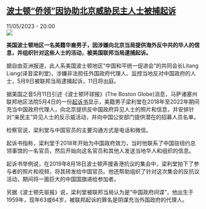 <!--1683828902000-->
[波士顿“侨领”因协助北京威胁民主人士被捕起诉](https://www.rfi.fr/cn/%E5%9B%BD%E9%99%85/20230511-%E6%B3%A2%E5%A3%AB%E9%A1%BF-%E4%BE%A8%E9%A2%86-%E5%9B%A0%E5%8D%8F%E5%8A%A9%E5%8C%97%E4%BA%AC%E5%A8%81%E8%83%81%E6%B0%91%E4%B8%BB%E4%BA%BA%E5%A3%AB%E8%A2%AB%E6%8D%95%E8%B5%B7%E8%AF%89)
------

<div>11/05/2023 - 20:00</div><img src="https://s.rfi.fr/media/display/69b2edc4-f024-11ed-9e9c-005056a90321/w:1280/p:16x9/BostonLiangLitang.JPG"><p><strong>美国波士顿地区一名美籍华裔男子，因涉嫌向北京当局提供海外反中共的华人的信息，并组织针对这些人士的活动，被美国联邦当局逮捕起诉。                    </strong></p><div><p><span><span><span><span><span><span>据自由亚洲报道，此人系美国波士顿地区“中国和平统一促进会”的共同会长Litang Liang(译音梁利堂)，涉嫌非法担任外国政府代理人、监控当地反对中国政府的人士，5月9日被联邦当局逮捕起诉，11日将出庭。</span></span></span></span></span></span></p><p><span><span><span><span><span><span>据美国之音5月11日引述《波士顿环球报》(The Boston Globe)消息，马萨诸塞州联邦地区法院5月4日的一份</span></span></span></span></span></span><a href="https://www.documentcloud.org/documents/23808248-china-complaint" target="_blank"><span><span><span><span><span><u><span><span>起诉书</span></span></u></span></span></span></span></span></a><span><span><span><span><span><span>显示，美籍男子梁利堂在2018年至2022年期间充当中国政府代理人，向北京提供反中国政府异见人士的照片和信息，并安排针对“亲民主”异见人士的反示威活动，并向中国公安部门提供潜在的招募人员名单。</span></span></span></span></span></span></p><p><span><span><span><span><span><span>检察官说，梁利堂与中国官员的主要沟通方式是电话和微信。</span></span></span></span></span></span></p><p><span><span><span><span><span><span>起诉书指称，梁利堂于2018年开始为中国政府效力，当时他联系了中国驻纽约总领事馆的一名官员，然后开始向这名官员和其他人发送当地华人和组织的信息。</span></span></span></span></span></span></p><p><span><span><span><span><span><span>起诉书举例说，在2019年8月18日波士顿声援香港抗议的集会中，梁利堂拍下了参与者的照片和视频，将其转发给中国官员。他还帮助组织了针对这次集会的反抗议活动，期间将一面巨大的中国国旗递给参加者。</span></span></span></span></span></span></p><p><span><span><span><span><span><span>另据《波士顿先驱报》说，梁利堂被联邦当局认为是“中国政府间谍”，他出生于1959年，现年63或64岁，被联邦起诉的罪名是阴谋充当外国政府的代理人。</span></span></span></span></span></span></p><div data-selfpromo-newsletter></div><div data-selfpromo-app></div></div>
